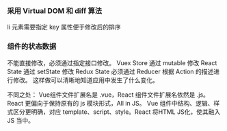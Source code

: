 ### 采用 Virtual DOM 和 diff 算法
li 元素需要指定 key 属性便于修改后的排序
### 组件的状态数据
不能直接修改，必须通过指定接口修改。
Vuex Store 通过 mutable 修改
React State 通过 setState 修改
Redux State 必须通过 Reducer 根据 Action 的描述进行修改。
这样做可以清晰地知道应用中发生了什么变化。

不同之处：
Vue组件文件扩展名是 .vue，React 组件文件扩展名依然是 .js。React 更偏向于保持原有的 js 模块形式，All in JS。
Vue 组件中结构、逻辑、样式区分更明确，对应 template、script、style。React 将HTML JS化，使其融入 JS 当中。